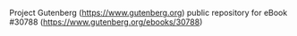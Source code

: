 Project Gutenberg (https://www.gutenberg.org) public repository for eBook #30788 (https://www.gutenberg.org/ebooks/30788)
